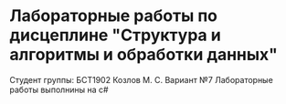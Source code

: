 # Лабораторные работы по дисцеплине "Структура и алгоритмы и обработки данных"
Студент группы: БСТ1902
Козлов М. С.
Вариант №7
Лабораторные работы выполнины на c#
